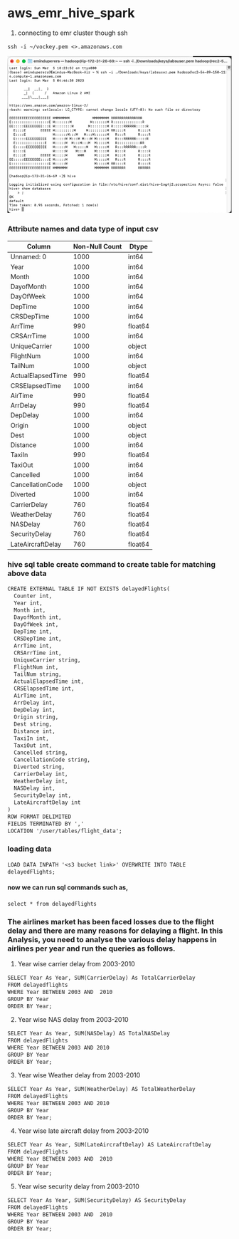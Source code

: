 # aws_emr_hive_spark

1. connecting to emr cluster though ssh
```
ssh -i ~/vockey.pem <>.amazonaws.com
```

![img.png](Resources/ssh_connection_done.png)


### Attribute names and data type of input csv


|     Column          | Non-Null Count | Dtype   |
|---------------------|----------------|---------|
| Unnamed: 0          | 1000           | int64   |
| Year                | 1000           | int64   |
| Month               | 1000           | int64   |
| DayofMonth          | 1000           | int64   |
| DayOfWeek           | 1000           | int64   |
| DepTime             | 1000           | int64   |
| CRSDepTime          | 1000           | int64   |
| ArrTime             | 990            | float64 |
| CRSArrTime          | 1000           | int64   |
| UniqueCarrier       | 1000           | object  |
| FlightNum           | 1000           | int64   |
| TailNum             | 1000           | object  |
| ActualElapsedTime   | 990            | float64 |
| CRSElapsedTime      | 1000           | int64   |
| AirTime             | 990            | float64 |
| ArrDelay            | 990            | float64 |
| DepDelay            | 1000           | int64   |
| Origin              | 1000           | object  |
| Dest                | 1000           | object  |
| Distance            | 1000           | int64   |
| TaxiIn              | 990            | float64 |
| TaxiOut             | 1000           | int64   |
| Cancelled           | 1000           | int64   |
| CancellationCode    | 1000           | object  |
| Diverted            | 1000           | int64   |
| CarrierDelay        | 760            | float64 |
| WeatherDelay        | 760            | float64 |
| NASDelay            | 760            | float64 |
| SecurityDelay       | 760            | float64 |
| LateAircraftDelay   | 760            | float64 |


### hive sql table create command to create table for matching above data

```
CREATE EXTERNAL TABLE IF NOT EXISTS delayedFlights(
  Counter int,
  Year int, 
  Month int,
  DayofMonth int,
  DayOfWeek int,
  DepTime int,
  CRSDepTime int,
  ArrTime int,
  CRSArrTime int,
  UniqueCarrier string,
  FlightNum int,
  TailNum string,
  ActualElapsedTime int,
  CRSElapsedTime int,
  AirTime int,
  ArrDelay int,
  DepDelay int,
  Origin string,
  Dest string,
  Distance int,
  TaxiIn int,
  TaxiOut int,
  Cancelled string,
  CancellationCode string,
  Diverted string,
  CarrierDelay int,
  WeatherDelay int,
  NASDelay int,
  SecurityDelay int,
  LateAircraftDelay int
)
ROW FORMAT DELIMITED 
FIELDS TERMINATED BY ',' 
LOCATION '/user/tables/flight_data';

```

### loading data
```
LOAD DATA INPATH '<s3 bucket link>' OVERWRITE INTO TABLE delayedFlights;
```

#### now we can run sql commands such as,
``` select * from delayedFlights ```


### The airlines market has been faced losses due to the flight delay and there are many reasons for delaying a flight. In this Analysis, you need to analyse the various delay happens in airlines per year and run the queries as follows.
1. Year wise carrier delay from 2003-2010
```
SELECT Year As Year, SUM(CarrierDelay) As TotalCarrierDelay
FROM delayedflights
WHERE Year BETWEEN 2003 AND  2010
GROUP BY Year
ORDER BY Year;
```




2. Year wise NAS delay from 2003-2010
```
SELECT Year As Year, SUM(NASDelay) AS TotalNASDelay
FROM delayedFlights
WHERE Year BETWEEN 2003 AND 2010
GROUP BY Year
ORDER BY Year;
```
3. Year wise Weather delay from 2003-2010
```
SELECT Year As Year, SUM(WeatherDelay) AS TotalWeatherDelay
FROM delayedFlights
WHERE Year BETWEEN 2003 AND 2010
GROUP BY Year
ORDER BY Year;
```
4. Year wise late aircraft delay from 2003-2010

```
SELECT Year As Year, SUM(LateAircraftDelay) AS LateAircraftDelay
FROM delayedFlights
WHERE Year BETWEEN 2003 AND  2010
GROUP BY Year
ORDER BY Year;
```

5. Year wise security delay from 2003-2010
```
SELECT Year As Year, SUM(SecurityDelay) AS SecurityDelay
FROM delayedFlights
WHERE Year BETWEEN 2003 AND  2010
GROUP BY Year
ORDER BY Year;

```